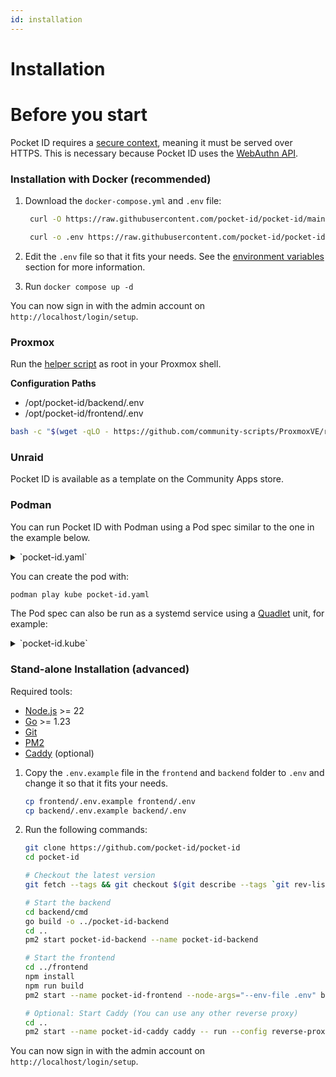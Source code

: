 ```yaml
---
id: installation
---
```


# Installation

# Before you start

Pocket ID requires a [secure context](https://developer.mozilla.org/en-US/docs/Web/Security/Secure_Contexts), meaning it must be served over HTTPS. This is necessary because Pocket ID uses the [WebAuthn API](https://developer.mozilla.org/en-US/docs/Web/API/Web_Authentication_API).

### Installation with Docker (recommended)

1. Download the `docker-compose.yml` and `.env` file:

   ```bash
    curl -O https://raw.githubusercontent.com/pocket-id/pocket-id/main/docker-compose.yml

    curl -o .env https://raw.githubusercontent.com/pocket-id/pocket-id/main/.env.example
   ```

2. Edit the `.env` file so that it fits your needs. See the [environment variables](/docs/configuration/environment-variables) section for more information.
3. Run `docker compose up -d`

You can now sign in with the admin account on `http://localhost/login/setup`.

### Proxmox

Run the [helper script](https://community-scripts.github.io/ProxmoxVE/scripts?id=pocketid) as root in your Proxmox shell. 

**Configuration Paths**
- /opt/pocket-id/backend/.env
- /opt/pocket-id/frontend/.env

```bash
bash -c "$(wget -qLO - https://github.com/community-scripts/ProxmoxVE/raw/main/ct/pocketid.sh)"
```

### Unraid

Pocket ID is available as a template on the Community Apps store.

### Podman

You can run Pocket ID with Podman using a Pod spec similar to the one in the example below.

<details>
  <summary>`pocket-id.yaml`</summary>

```yaml
kind: Pod
apiVersion: v1
metadata:
  labels:
    app: pocket-id
  annotations:
    io.containers.autoupdate: registry
  name: pocket-id
spec:
  containers:
    - name: pocket-id
      image: ghcr.io/pocket-id/pocket-id:latest
      env:
        - name: "PUBLIC_APP_URL"
          value: "http://localhost"
        - name: "TRUST_PROXY"
          value: "false"
        - name: "MAXMIND_LICENSE_KEY"
          valueFrom:
            secretKeyRef:
              name: "pocket-id-env"
              key: "MAXMIND_LICENSE_KEY"
        - name: "CADDY_PORT"
          value: "4000"
        - name: "PUID"
          value: "1000"
        - name: "PGID"
          value: "1000"
        # Expose Caddy on a non-privileged port to be able to run as non-root
        - name: "CADDY_PORT"
          value: "4000"
        - name: "BACKEND_PORT"
          value: "8080"
        - name: "PORT"
          value: "3000"
        - name: "DB_PROVIDER"
          value: "sqlite" # "sqlite" or "postgres"
        # For Postgres
        # This is ignored if not using Postgres
        - name: "POSTGRES_CONNECTION_STRING"
          valueFrom:
            secretKeyRef:
              name: "pocket-id-env"
              key: "POSTGRES_CONNECTION_STRING"
        # Used by Caddy
        - name: "XDG_DATA_HOME"
          value: "/mnt/xdgdata/"
        # Used by Caddy
        - name: "XDG_CONFIG_HOME"
          value: "/mnt/xdgconfig/"
      ports:
        - containerPort: 4000
          hostPort: 4000
      # These work because the container includes curl
      # See: https://github.com/containers/podman/issues/18318
      livenessProbe:
        httpGet:
          path: "/health"
          # Caddy's port
          port: 4000
        failureThreshold: 3
        initialDelaySeconds: 10
        periodSeconds: 30
        timeoutSeconds: 3
      securityContext:
        readOnlyRootFilesystem: true
        runAsUser: 1000
        runAsGroup: 1000
      restart: Always
      volumeMounts:
        - name: pocket-id-data
          mountPath: /app/backend/data
        - name: pocket-id-xdgconfig
          mountPath: /mnt/xdgconfig
        - name: pocket-id-xdgdata
          mountPath: /mnt/xdgdata
      resources: {}

  # In this example we are mounting volumes from the host
  # Replace `/path/to/pocket-id` with the path on the host
  # Make sure to set permissions with: `chmod -R 1000:1000 /path/to/pocket-id`
  # If SELinux is enabled, also: `chcon -Rt svirt_sandbox_file_t /var/mnt/apps/pocketid` 
  volumes:
    # For SQLite database
    - name: pocket-id-data
      hostPath:
        path: /path/to/pocket-id/data
        type: Directory
    # Used by Caddy
    - name: pocket-id-xdgconfig
      hostPath:
        path: /path/to/pocket-id/xdgconfig
        type: Directory
    # Used by Caddy
    - name: pocket-id-xdgdata
      hostPath:
        path: /path/to/pocket-id/xdgdata
        type: Directory

---
kind: Secret
apiVersion: v1
metadata:
  name: pocket-id-env
type: Opaque
stringData:
  MAXMIND_LICENSE_KEY: ""
  # Example
  # This is ignored if not using postgres as database
  POSTGRES_CONNECTION_STRING: "postgresql://user:password@host:5432/pocket-id"
```

</details>

You can create the pod with:

```sh
podman play kube pocket-id.yaml
```

The Pod spec can also be run as a systemd service using a [Quadlet](https://docs.podman.io/en/latest/markdown/podman-systemd.unit.5.html) unit, for example:

<details>
  <summary>`pocket-id.kube`</summary>

```conf
[Unit]
Description=Pocket ID service
Requires=network-online.target local-fs.target
After=network-online.target local-fs.target
StartLimitIntervalSec=0

[Service]
Restart=always
RestartSec=2s

[Kube]
Yaml=/etc/pods/pocket-id.yaml
AutoUpdate=registry

[Install]
WantedBy=multi-user.target default.target
```

</details>

### Stand-alone Installation (advanced)

Required tools:

- [Node.js](https://nodejs.org/en/download/) >= 22
- [Go](https://golang.org/doc/install) >= 1.23
- [Git](https://git-scm.com/downloads)
- [PM2](https://pm2.keymetrics.io/)
- [Caddy](https://caddyserver.com/docs/install) (optional)

1. Copy the `.env.example` file in the `frontend` and `backend` folder to `.env` and change it so that it fits your needs.

   ```bash
   cp frontend/.env.example frontend/.env
   cp backend/.env.example backend/.env
   ```

2. Run the following commands:

   ```bash
   git clone https://github.com/pocket-id/pocket-id
   cd pocket-id

   # Checkout the latest version
   git fetch --tags && git checkout $(git describe --tags `git rev-list --tags --max-count=1`)

   # Start the backend
   cd backend/cmd
   go build -o ../pocket-id-backend
   cd ..
   pm2 start pocket-id-backend --name pocket-id-backend

   # Start the frontend
   cd ../frontend
   npm install
   npm run build
   pm2 start --name pocket-id-frontend --node-args="--env-file .env" build/index.js

   # Optional: Start Caddy (You can use any other reverse proxy)
   cd ..
   pm2 start --name pocket-id-caddy caddy -- run --config reverse-proxy/Caddyfile
   ```

You can now sign in with the admin account on `http://localhost/login/setup`.
